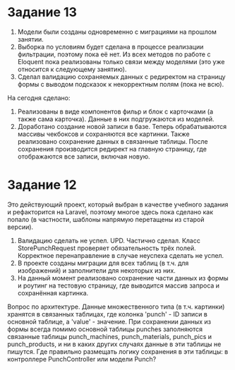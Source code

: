 # Задание 13
1. Модели были созданы одновременно с миграциями на прошлом занятии.
2. Выборка по условиям будет сделана в процессе реализации фильтрации, поэтому пока её нет. Из всех методов по работе с Eloquent пока реализованы только связи между моделями (это уже относится к следующему занятию).
3. Сделал валидацию сохраняемых данных с редиректом на страницу формы с выводом подсказок к некорректным полям (пока не всю).

На сегодня сделано:
1. Реализованы в виде компонентов фильр и блок с карточками (а также сама карточка). Данные в них подгружаются из моделей.
2. Доработано создание новой записи в базе. Теперь обрабатываются массивы чекбоксов и сохраняются все картинки. Также реализовано сохранение данных в связанные таблицы. После сохранения производится редирект на главную страницу, где отображаются все записи, включая новую.


# Задание 12

Это действующий проект, который выбран в качестве учебного задания и рефакторится на Laravel, поэтому многое здесь пока сделано как попало (в частности, шаблоны напрямую перетащены из старой версии).

1. Валидацию сделать не успел.
UPD. Частично сделал. Класс StorePunchRequest проверяет обязательность трёх полей. Корректное перенаправление в случае неуспеха сделать не успел.
2. В проекте созданы миграции для всех таблиц (в т.ч. для изображений) и заполнители для некоторых из них.
3. На данный момент реализовано сохранение части данных из формы и роутинг на тестовую страницу, где выводится массив запроса и сохранённая картинка.

Вопрос по архитектуре. Данные множественного типа (в т.ч. картинки) хранятся в связанных таблицах, где колонка 'punch' - ID записи в основной таблице, а 'value' - значение. При сохранении данных из формы всегда помимо основной таблицы punches заполняются связанные таблицы punch_machines, punch_materials, punch_pics и punch_products, и ни в каких других случаях данные в эти таблицы не пишутся. Где правильно размещать логику сохранения в эти таблицы: в контроллере PunchController или модели Punch?